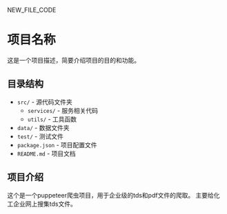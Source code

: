 NEW_FILE_CODE
# 项目名称

这是一个项目描述，简要介绍项目的目的和功能。

## 目录结构

- `src/` - 源代码文件夹
  - `services/` - 服务相关代码
  - `utils/` - 工具函数
- `data/` - 数据文件夹
- `test/` - 测试文件
- `package.json` - 项目配置文件
- `README.md` - 项目文档

## 项目介绍
这个是一个puppeteer爬虫项目，用于企业级的tds和pdf文件的爬取。
主要给化工企业网上搜集tds文件。